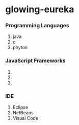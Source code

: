 # glowing-eureka

### Programming Languages
1. java
2. c
3. phyton

### JavaScript Frameworks
1. 
2. 
3. 

### IDE
1. Eclipse
2. NetBeans
3. Visual Code